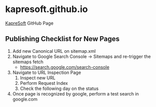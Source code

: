# kapresoft.github.io

[KapreSoft](https://www.kapresoft.com) GitHub Page

## Publishing Checklist for New Pages

1. Add new Canonical URL on sitemap.xml
2. Navigate to Google Search Console -> Sitemaps and re-trigger the sitemaps fetch
   - https://search.google.com/search-console
3. Navigate to URL Inspection Page
   1. Inspect new URL
   2. Perform Request Index
   3. Check the following day on the status
4. Once page is recognized by google, perform a test search in google.com
